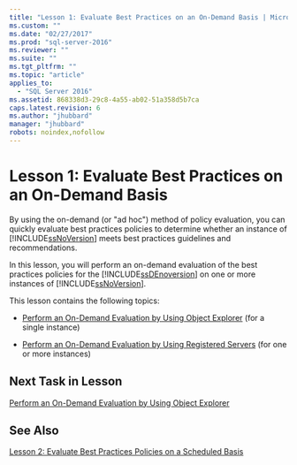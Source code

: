 ```yaml
---
title: "Lesson 1: Evaluate Best Practices on an On-Demand Basis | Microsoft Docs"
ms.custom: ""
ms.date: "02/27/2017"
ms.prod: "sql-server-2016"
ms.reviewer: ""
ms.suite: ""
ms.tgt_pltfrm: ""
ms.topic: "article"
applies_to: 
  - "SQL Server 2016"
ms.assetid: 868338d3-29c8-4a55-ab02-51a358d5b7ca
caps.latest.revision: 6
ms.author: "jhubbard"
manager: "jhubbard"
robots: noindex,nofollow
---
```

# Lesson 1: Evaluate Best Practices on an On-Demand Basis
By using the on-demand (or "ad hoc") method of policy evaluation, you can quickly evaluate best practices policies to determine whether an instance of [!INCLUDE[ssNoVersion](../a9notintoc/includes/ssnoversion-md.md)] meets best practices guidelines and recommendations.  
  
In this lesson, you will perform an on-demand evaluation of the best practices policies for the [!INCLUDE[ssDEnoversion](../a9notintoc/includes/ssdenoversion-md.md)] on one or more instances of [!INCLUDE[ssNoVersion](../a9notintoc/includes/ssnoversion-md.md)].  
  
This lesson contains the following topics:  
  
-   [Perform an On-Demand Evaluation by Using Object Explorer](../a9retired/perform-an-on-demand-evaluation-by-using-object-explorer.md) (for a single instance)  
  
-   [Perform an On-Demand Evaluation by Using Registered Servers](../a9retired/perform-an-on-demand-evaluation-by-using-registered-servers.md) (for one or more instances)  
  
## Next Task in Lesson  
[Perform an On-Demand Evaluation by Using Object Explorer](../a9retired/perform-an-on-demand-evaluation-by-using-object-explorer.md)  
  
## See Also  
[Lesson 2: Evaluate Best Practices Policies on a Scheduled Basis](../a9retired/lesson-2-evaluate-best-practices-policies-on-a-scheduled-basis.md)  
  
  
  
